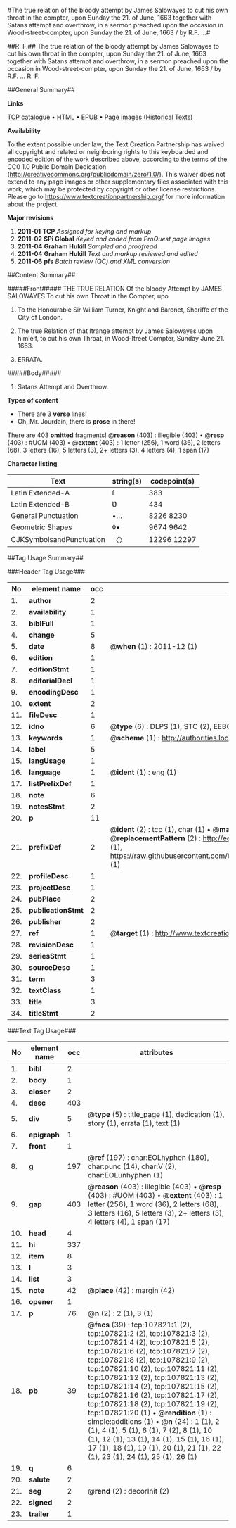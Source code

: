 #The true relation of the bloody attempt by James Salowayes to cut his own throat in the compter, upon Sunday the 21. of June, 1663 together with Satans attempt and overthrow, in a sermon preached upon the occasion in Wood-street-compter, upon Sunday the 21. of June, 1663 / by R.F. ...#

##R. F.##
The true relation of the bloody attempt by James Salowayes to cut his own throat in the compter, upon Sunday the 21. of June, 1663 together with Satans attempt and overthrow, in a sermon preached upon the occasion in Wood-street-compter, upon Sunday the 21. of June, 1663 / by R.F. ...
R. F.

##General Summary##

**Links**

[TCP catalogue](http://www.ota.ox.ac.uk/tcp/)  • 
[HTML](http://tei.it.ox.ac.uk/tcp/Texts-HTML/free/A63/A63676.html)  • 
[EPUB](http://tei.it.ox.ac.uk/tcp/Texts-EPUB/free/A63/A63676.epub) • 
[Page images (Historical Texts)](https://historicaltexts.jisc.ac.uk/eebo-18477876e)

**Availability**

To the extent possible under law, the Text Creation Partnership has waived all copyright and related or neighboring rights to this keyboarded and encoded edition of the work described above, according to the terms of the CC0 1.0 Public Domain Dedication (http://creativecommons.org/publicdomain/zero/1.0/). This waiver does not extend to any page images or other supplementary files associated with this work, which may be protected by copyright or other license restrictions. Please go to https://www.textcreationpartnership.org/ for more information about the project.

**Major revisions**

1. __2011-01__ __TCP__ *Assigned for keying and markup*
1. __2011-02__ __SPi Global__ *Keyed and coded from ProQuest page images*
1. __2011-04__ __Graham Hukill__ *Sampled and proofread*
1. __2011-04__ __Graham Hukill__ *Text and markup reviewed and edited*
1. __2011-06__ __pfs__ *Batch review (QC) and XML conversion*

##Content Summary##

#####Front#####
THE TRUE RELATION Of the bloody Attempt by JAMES SALOWAYES To cut his own Throat in the Compter, upo
1. To the Honourable Sir William Turner, Knight and Baronet, Sheriffe of the City of London.

1. The true Relation of that ſtrange attempt by James Salowayes upon himſelf, to cut his own Throat, in Wood-ſtreet Compter, Sunday June 21. 1663.

1. ERRATA.

#####Body#####

1. Satans Attempt and Overthrow.

**Types of content**

  * There are 3 **verse** lines!
  * Oh, Mr. Jourdain, there is **prose** in there!

There are 403 **omitted** fragments! 
 @__reason__ (403) : illegible (403)  •  @__resp__ (403) : #UOM (403)  •  @__extent__ (403) : 1 letter (256), 1 word (36), 2 letters (68), 3 letters (16), 5 letters (3), 2+ letters (3), 4 letters (4), 1 span (17)

**Character listing**


|Text|string(s)|codepoint(s)|
|---|---|---|
|Latin Extended-A|ſ|383|
|Latin Extended-B|Ʋ|434|
|General Punctuation|•…|8226 8230|
|Geometric Shapes|◊▪|9674 9642|
|CJKSymbolsandPunctuation|〈〉|12296 12297|

##Tag Usage Summary##

###Header Tag Usage###

|No|element name|occ|attributes|
|---|---|---|---|
|1.|__author__|2||
|2.|__availability__|1||
|3.|__biblFull__|1||
|4.|__change__|5||
|5.|__date__|8| @__when__ (1) : 2011-12 (1)|
|6.|__edition__|1||
|7.|__editionStmt__|1||
|8.|__editorialDecl__|1||
|9.|__encodingDesc__|1||
|10.|__extent__|2||
|11.|__fileDesc__|1||
|12.|__idno__|6| @__type__ (6) : DLPS (1), STC (2), EEBO-CITATION (1), OCLC (1), VID (1)|
|13.|__keywords__|1| @__scheme__ (1) : http://authorities.loc.gov/ (1)|
|14.|__label__|5||
|15.|__langUsage__|1||
|16.|__language__|1| @__ident__ (1) : eng (1)|
|17.|__listPrefixDef__|1||
|18.|__note__|6||
|19.|__notesStmt__|2||
|20.|__p__|11||
|21.|__prefixDef__|2| @__ident__ (2) : tcp (1), char (1)  •  @__matchPattern__ (2) : ([0-9\-]+):([0-9IVX]+) (1), (.+) (1)  •  @__replacementPattern__ (2) : http://eebo.chadwyck.com/downloadtiff?vid=$1&page=$2 (1), https://raw.githubusercontent.com/textcreationpartnership/Texts/master/tcpchars.xml#$1 (1)|
|22.|__profileDesc__|1||
|23.|__projectDesc__|1||
|24.|__pubPlace__|2||
|25.|__publicationStmt__|2||
|26.|__publisher__|2||
|27.|__ref__|1| @__target__ (1) : http://www.textcreationpartnership.org/docs/. (1)|
|28.|__revisionDesc__|1||
|29.|__seriesStmt__|1||
|30.|__sourceDesc__|1||
|31.|__term__|3||
|32.|__textClass__|1||
|33.|__title__|3||
|34.|__titleStmt__|2||


###Text Tag Usage###

|No|element name|occ|attributes|
|---|---|---|---|
|1.|__bibl__|2||
|2.|__body__|1||
|3.|__closer__|2||
|4.|__desc__|403||
|5.|__div__|5| @__type__ (5) : title_page (1), dedication (1), story (1), errata (1), text (1)|
|6.|__epigraph__|1||
|7.|__front__|1||
|8.|__g__|197| @__ref__ (197) : char:EOLhyphen (180), char:punc (14), char:V (2), char:EOLunhyphen (1)|
|9.|__gap__|403| @__reason__ (403) : illegible (403)  •  @__resp__ (403) : #UOM (403)  •  @__extent__ (403) : 1 letter (256), 1 word (36), 2 letters (68), 3 letters (16), 5 letters (3), 2+ letters (3), 4 letters (4), 1 span (17)|
|10.|__head__|4||
|11.|__hi__|337||
|12.|__item__|8||
|13.|__l__|3||
|14.|__list__|3||
|15.|__note__|42| @__place__ (42) : margin (42)|
|16.|__opener__|1||
|17.|__p__|76| @__n__ (2) : 2 (1), 3 (1)|
|18.|__pb__|39| @__facs__ (39) : tcp:107821:1 (2), tcp:107821:2 (2), tcp:107821:3 (2), tcp:107821:4 (2), tcp:107821:5 (2), tcp:107821:6 (2), tcp:107821:7 (2), tcp:107821:8 (2), tcp:107821:9 (2), tcp:107821:10 (2), tcp:107821:11 (2), tcp:107821:12 (2), tcp:107821:13 (2), tcp:107821:14 (2), tcp:107821:15 (2), tcp:107821:16 (2), tcp:107821:17 (2), tcp:107821:18 (2), tcp:107821:19 (2), tcp:107821:20 (1)  •  @__rendition__ (1) : simple:additions (1)  •  @__n__ (24) : 1 (1), 2 (1), 4 (1), 5 (1), 6 (1), 7 (2), 8 (1), 10 (1), 12 (1), 13 (1), 14 (1), 15 (1), 16 (1), 17 (1), 18 (1), 19 (1), 20 (1), 21 (1), 22 (1), 23 (1), 24 (1), 25 (1), 26 (1)|
|19.|__q__|6||
|20.|__salute__|2||
|21.|__seg__|2| @__rend__ (2) : decorInit (2)|
|22.|__signed__|2||
|23.|__trailer__|1||
